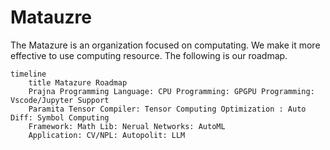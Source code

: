 # Matauzre

The Matazure is an organization focused on computating.
We make it more effective to use computing resource.
The following is our roadmap.

```mermaid
timeline
    title Matazure Roadmap
    Prajna Programming Language: CPU Programming: GPGPU Programming: Vscode/Jupyter Support
    Paramita Tensor Compiler: Tensor Computing Optimization : Auto Diff: Symbol Computing
    Framework: Math Lib: Nerual Networks: AutoML
    Application: CV/NPL: Autopolit: LLM
```
